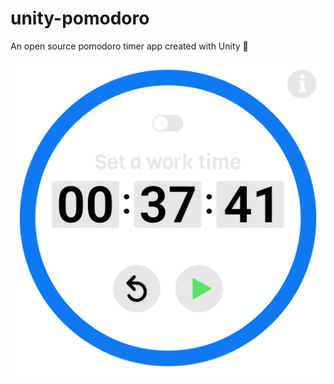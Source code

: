# unity-pomodoro
An open source pomodoro timer app created with Unity 🍅

![Mock](sources/mocks/pomodoro-setup.png)
